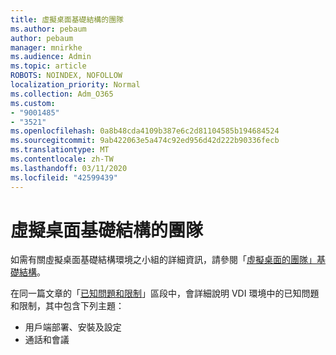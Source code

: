 ```yaml
---
title: 虛擬桌面基礎結構的團隊
ms.author: pebaum
author: pebaum
manager: mnirkhe
ms.audience: Admin
ms.topic: article
ROBOTS: NOINDEX, NOFOLLOW
localization_priority: Normal
ms.collection: Adm_O365
ms.custom:
- "9001485"
- "3521"
ms.openlocfilehash: 0a8b48cda4109b387e6c2d81104585b194684524
ms.sourcegitcommit: 9ab422063e5a474c92ed956d42d222b90336fecb
ms.translationtype: MT
ms.contentlocale: zh-TW
ms.lasthandoff: 03/11/2020
ms.locfileid: "42599439"
---
```

# <a name="teams-for-virtualized-desktop-infrastructure"></a>虛擬桌面基礎結構的團隊

如需有關虛擬桌面基礎結構環境之小組的詳細資訊，請參閱「[虛擬桌面的團隊」基礎結構](https://docs.microsoft.com/microsoftteams/teams-for-vdi)。

在同一篇文章的「[已知問題和限制](https://docs.microsoft.com/microsoftteams/teams-for-vdi#known-issues-and-limitations)」區段中，會詳細說明 VDI 環境中的已知問題和限制，其中包含下列主題：
 - 用戶端部署、安裝及設定
 - 通話和會議